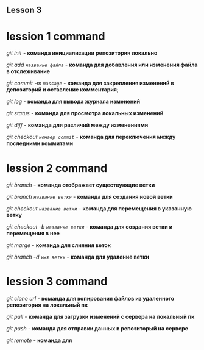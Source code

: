 ## Lesson 3

# lession 1 command

*git init* - **команда инициализации репозитория локально**

*git add `название файла`* - **команда для добавления или изменения файла в отслеживание**

*git commit -m `massage`* - **команда для закрепления изменений в депозиторий и оставление комментария**;

*git log* - **команда для вывода журнала изменений**

*git status* - **команда для просмотра локальных изменений**

*git diff* - **команда для различий между изменениями**

*git checkout `номаер commit`* - **команда для переключения между последними коммитами**

# lession 2 command

*git branch* - **команда отображает существующие ветки**

*git branch `название ветки`* - **команда для создания новой ветки**

*git checkout `название ветки`* - **команда для перемещения в указанную ветку**

*git checkout -b `название ветки`* - **команда для создания ветки и перемещения в нее**

*git marge* - **команда для слияния веток**

*git branch -d `имя ветки`* - **команда для удаление ветки**

# lession 3 command

*git clone url* - **команда для копирования файлов из удаленного репозитория на локальный пк**

*git pull* - **команда для загрузки изменений с сервера на локальный пк**

*git push* - **команда для отправки данных в репозиторый на сервере**

*git remote* - **команда для**
